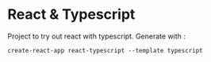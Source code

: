 # React & Typescript

Project to try out react with typescript. Generate with :
```
create-react-app react-typescript --template typescript
```